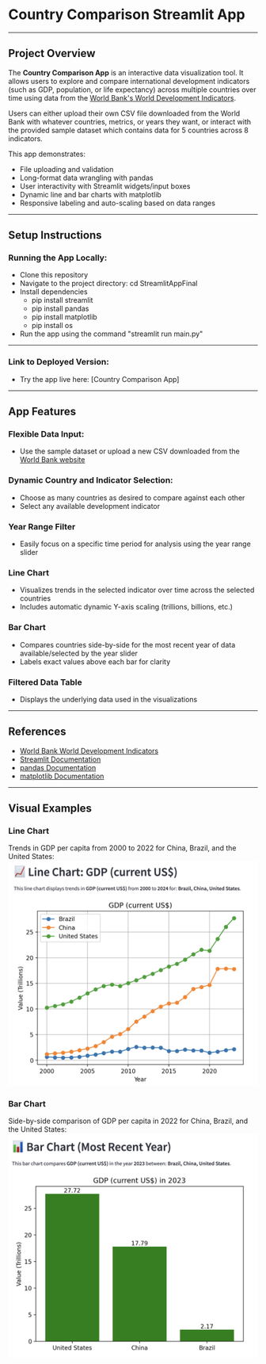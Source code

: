 # Country Comparison Streamlit App

---

## Project Overview
The **Country Comparison App** is an interactive data visualization tool. It allows users to explore and compare international development indicators (such as GDP, population, or life expectancy) across multiple countries over time using data from the [World Bank's World Development Indicators](https://databank.worldbank.org/source/world-development-indicators).

Users can either upload their own CSV file downloaded from the World Bank with whatever countries, metrics, or years they want, or interact with the provided sample dataset which contains data for 5 countries across 8 indicators.

This app demonstrates:
- File uploading and validation
- Long-format data wrangling with pandas
- User interactivity with Streamlit widgets/input boxes
- Dynamic line and bar charts with matplotlib
- Responsive labeling and auto-scaling based on data ranges

---

## Setup Instructions

### Running the App Locally:

- Clone this repository
- Navigate to the project directory: cd StreamlitAppFinal
- Install dependencies
    - pip install streamlit
    - pip install pandas
    - pip install matplotlib
    - pip install os
- Run the app using the command "streamlit run main.py"

---

### Link to Deployed Version:

- Try the app live here: [Country Comparison App]

---

## App Features

### Flexible Data Input:
- Use the sample dataset or upload a new CSV downloaded from the [World Bank website](https://databank.worldbank.org/source/world-development-indicators)

### Dynamic Country and Indicator Selection:

- Choose as many countries as desired to compare against each other
- Select any available development indicator

### Year Range Filter
- Easily focus on a specific time period for analysis using the year range slider

### Line Chart
- Visualizes trends in the selected indicator over time across the selected countries
- Includes automatic dynamic Y-axis scaling (trillions, billions, etc.)

### Bar Chart
- Compares countries side-by-side for the most recent year of data available/selected by the year slider
- Labels exact values above each bar for clarity

### Filtered Data Table
- Displays the underlying data used in the visualizations

---

## References
- [World Bank World Development Indicators](https://databank.worldbank.org/source/world-development-indicators)
- [Streamlit Documentation](https://docs.streamlit.io/)
- [pandas Documentation](https://pandas.pydata.org/docs/)
- [matplotlib Documentation](https://matplotlib.org/stable/index.html)

---

## Visual Examples

### Line Chart
Trends in GDP per capita from 2000 to 2022 for China, Brazil, and the United States:
![Line Chart Example](media/linechart.png)

### Bar Chart
Side-by-side comparison of GDP per capita in 2022 for China, Brazil, and the United States:
![Bar Chart Example](media/barchart.png)